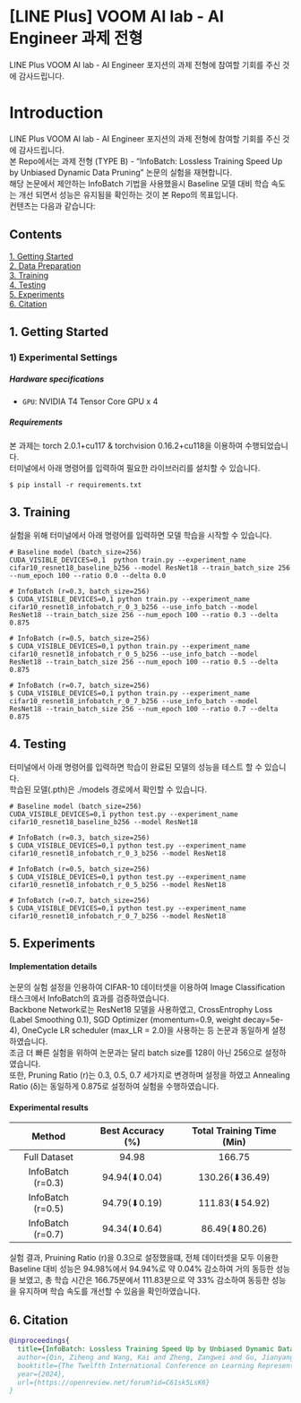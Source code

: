 # [LINE Plus] VOOM AI lab - AI Engineer 과제 전형
LINE Plus VOOM AI lab - AI Engineer 포지션의 과제 전형에 참여할 기회를 주신 것에 감사드립니다.

# Introduction
LINE Plus VOOM AI lab - AI Engineer 포지션의 과제 전형에 참여할 기회를 주신 것에 감사드립니다. <br>
본 Repo에서는 과제 전형 (TYPE B) - “InfoBatch: Lossless Training Speed Up by Unbiased Dynamic Data Pruning” 논문의 실험을 재현합니다. <br>
해당 논문에서 제안하는 InfoBatch 기법을 사용했을시 Baseline 모델 대비 학습 속도는 개선 되면서 성능은 유지됨을 확인하는 것이 본 Repo의 목표입니다. <br>
컨텐츠는 다음과 같습니다:

## Contents
[1. Getting Started](#1-getting-started) <br>
[2. Data Preparation](#2-data-preparation) <br>
[3. Training](#3-training) <br>
[4. Testing](#4-testing) <br>
[5. Experiments](#5-experiments) <br>
[6. Citation](#6-citation) 

## 1. Getting Started
### 1) Experimental Settings
##### Hardware specifications <br>
- ```GPU```: NVIDIA T4 Tensor Core GPU x 4
##### Requirements <br>
본 과제는 torch 2.0.1+cu117 & torchvision 0.16.2+cu118을 이용하여 수행되었습니다. <br>
터미널에서 아래 명령어를 입력하여 필요한 라이브러리를 설치할 수 있습니다.
``` 
$ pip install -r requirements.txt
```

## 3. Training
실험을 위해 터미널에서 아래 명령어를 입력하면 모델 학습을 시작할 수 있습니다.
```
# Baseline model (batch_size=256)
CUDA_VISIBLE_DEVICES=0,1  python train.py --experiment_name cifar10_resnet18_baseline_b256 --model ResNet18 --train_batch_size 256 --num_epoch 100 --ratio 0.0 --delta 0.0

# InfoBatch (r=0.3, batch_size=256)
$ CUDA_VISIBLE_DEVICES=0,1 python train.py --experiment_name cifar10_resnet18_infobatch_r_0_3_b256 --use_info_batch --model ResNet18 --train_batch_size 256 --num_epoch 100 --ratio 0.3 --delta 0.875

# InfoBatch (r=0.5, batch_size=256)
$ CUDA_VISIBLE_DEVICES=0,1 python train.py --experiment_name cifar10_resnet18_infobatch_r_0_5_b256 --use_info_batch --model ResNet18 --train_batch_size 256 --num_epoch 100 --ratio 0.5 --delta 0.875

# InfoBatch (r=0.7, batch_size=256)
$ CUDA_VISIBLE_DEVICES=0,1 python train.py --experiment_name cifar10_resnet18_infobatch_r_0_7_b256 --use_info_batch --model ResNet18 --train_batch_size 256 --num_epoch 100 --ratio 0.7 --delta 0.875
```

## 4. Testing
터미널에서 아래 명령어를 입력하면 학습이 완료된 모델의 성능을 테스트 할 수 있습니다. <br>
학습된 모델(.pth)은 ./models 경로에서 확인할 수 있습니다.
```
# Baseline model (batch_size=256)
CUDA_VISIBLE_DEVICES=0,1 python test.py --experiment_name cifar10_resnet18_baseline_b256 --model ResNet18

# InfoBatch (r=0.3, batch_size=256)
$ CUDA_VISIBLE_DEVICES=0,1 python test.py --experiment_name cifar10_resnet18_infobatch_r_0_3_b256 --model ResNet18

# InfoBatch (r=0.5, batch_size=256)
$ CUDA_VISIBLE_DEVICES=0,1 python test.py --experiment_name cifar10_resnet18_infobatch_r_0_5_b256 --model ResNet18

# InfoBatch (r=0.7, batch_size=256)
$ CUDA_VISIBLE_DEVICES=0,1 python test.py --experiment_name cifar10_resnet18_infobatch_r_0_7_b256 --model ResNet18
```

## 5. Experiments
#### Implementation details
논문의 실험 설정을 인용하여 CIFAR-10 데이터셋을 이용하여 Image Classification 태스크에서 InfoBatch의 효과를 검증하였습니다. <br>
Backbone Network로는 ResNet18 모델을 사용하였고, CrossEntrophy Loss (Label Smoothing 0.1), SGD Optimizer (momentum=0.9, weight decay=5e-4),
OneCycle LR scheduler (max_LR = 2.0)을 사용하는 등 논문과 동일하게 설정하였습니다. <br>
조금 더 빠른 실험을 위하여 논문과는 달리 batch size를 128이 아닌 256으로 설정하였습니다. <br>
또한, Pruning Ratio (r)는 0.3, 0.5, 0.7 세가지로 변경하며 설정을 하였고 Annealing Ratio (δ)는 동일하게 0.875로 설정하여 실험을 수행하였습니다. 

#### Experimental results
|Method|Best Accuracy (%)|Total Training Time (Min)|
|:---:|:---:|:---:|
|Full Dataset|94.98|166.75|
|InfoBatch (r=0.3)|94.94(⬇0.04)|130.26(⬇36.49)|
|InfoBatch (r=0.5)|94.79(⬇0.19)|111.83(⬇54.92)|
|InfoBatch (r=0.7)|94.34(⬇0.64)|86.49(⬇80.26)|

실험 결과, Pruining Ratio (r)을 0.3으로 설정했을떄, 전체 데이터셋을 모두 이용한 Baseline 대비 성능은 94.98%에서 94.94%로 약 0.04% 감소하여 거의 동등한 성능을 보였고,
총 학습 시간은 166.75분에서 111.83분으로 약 33% 감소하여 동등한 성능을 유지하며 학습 속도를 개선할 수 있음을 확인하였습니다. 

## 6. Citation
```bibtex
@inproceedings{
  title={InfoBatch: Lossless Training Speed Up by Unbiased Dynamic Data Pruning},
  author={Qin, Ziheng and Wang, Kai and Zheng, Zangwei and Gu, Jianyang and Peng, Xiangyu and Zhaopan Xu and Zhou, Daquan and Lei Shang and Baigui Sun and Xuansong Xie and You, Yang},
  booktitle={The Twelfth International Conference on Learning Representations},
  year={2024},
  url={https://openreview.net/forum?id=C61sk5LsK6}
}
```
